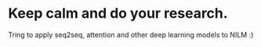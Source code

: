 # Keep calm and do your research.
Tring to apply seq2seq, attention and other deep learning models to NILM :)

